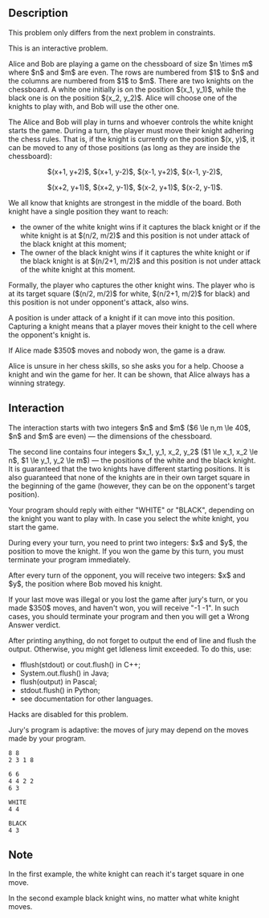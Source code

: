 ## Description

<div><p><span class="tex-font-style-it">This problem only differs from the next problem in constraints.</span></p><p><span class="tex-font-style-it">This is an interactive problem.</span></p><p>Alice and Bob are playing a game on the chessboard of size $n \times m$ where $n$ and $m$ are <span class="tex-font-style-bf">even</span>. The rows are numbered from $1$ to $n$ and the columns are numbered from $1$ to $m$. There are two knights on the chessboard. A white one initially is on the position $(x_1, y_1)$, while the black one is on the position $(x_2, y_2)$. Alice will choose one of the knights to play with, and Bob will use the other one.</p><p>The Alice and Bob will play in turns and whoever controls <span class="tex-font-style-bf">the white</span> knight starts the game. During a turn, the player must move their knight adhering the chess rules. That is, if the knight is currently on the position $(x, y)$, it can be moved to any of those positions (as long as they are inside the chessboard):</p><center> $(x+1, y+2)$, $(x+1, y-2)$, $(x-1, y+2)$, $(x-1, y-2)$,<p>$(x+2, y+1)$, $(x+2, y-1)$, $(x-2, y+1)$, $(x-2, y-1)$. </p></center><p>We all know that knights are strongest in the middle of the board. Both knight have a single position they want to reach: </p><ul> <li> the owner of the white knight wins if it captures the black knight or if the white knight is at $(n/2, m/2)$ and this position is not under attack of the black knight at this moment; </li><li> The owner of the black knight wins if it captures the white knight or if the black knight is at $(n/2+1, m/2)$ and this position is not under attack of the white knight at this moment. </li></ul><p>Formally, the player who captures the other knight wins. The player who is at its target square ($(n/2, m/2)$ for white, $(n/2+1, m/2)$ for black) and this position is not under opponent's attack, also wins.</p><p>A position is under attack of a knight if it can move into this position. Capturing a knight means that a player moves their knight to the cell where the opponent's knight is.</p><p>If Alice made $350$ moves and nobody won, the game is a draw.</p><p>Alice is unsure in her chess skills, so she asks you for a help. Choose a knight and win the game for her. It can be shown, that Alice always has a winning strategy.</p></div><div><h2>Interaction</h2><p>The interaction starts with two integers $n$ and $m$ ($6 \le n,m \le 40$, $n$ and $m$ are even) — the dimensions of the chessboard.</p><p>The second line contains four integers $x_1, y_1, x_2, y_2$ ($1 \le x_1, x_2 \le n$, $1 \le y_1, y_2 \le m$)&nbsp;— the positions of the white and the black knight. It is guaranteed that the two knights have different starting positions. It is also guaranteed that none of the knights are in their own target square in the beginning of the game (however, they can be on the opponent's target position).</p><p>Your program should reply with either "<span class="tex-font-style-tt">WHITE</span>" or "<span class="tex-font-style-tt">BLACK</span>", depending on the knight you want to play with. In case you select the white knight, you start the game.</p><p>During every your turn, you need to print two integers: $x$ and $y$, the position to move the knight. If you won the game by this turn, you must terminate your program immediately.</p><p>After every turn of the opponent, you will receive two integers: $x$ and $y$, the position where Bob moved his knight.</p><p>If your last move was illegal or you lost the game after jury's turn, or you made $350$ moves, and haven't won, you will receive "<span class="tex-font-style-tt">-1 -1</span>". In such cases, you should terminate your program and then you will get a <span class="tex-font-style-tt">Wrong Answer</span> verdict.</p><p>After printing anything, do not forget to output the end of line and flush the output. Otherwise, you might get <span class="tex-font-style-tt">Idleness limit exceeded</span>. To do this, use:</p><ul><li> <span class="tex-font-style-tt">fflush(stdout)</span> or <span class="tex-font-style-tt">cout.flush()</span> in C++;</li><li> <span class="tex-font-style-tt">System.out.flush()</span> in Java;</li><li> <span class="tex-font-style-tt">flush(output)</span> in Pascal;</li><li> <span class="tex-font-style-tt">stdout.flush()</span> in Python;</li><li> see documentation for other languages.</li></ul><p><span class="tex-font-style-bf">Hacks are disabled for this problem.</span></p><p>Jury's program is <span class="tex-font-style-it">adaptive</span>: the moves of jury may depend on the moves made by your program.</p></div>





```input1
8 8
2 3 1 8
```




```input2
6 6
4 4 2 2
6 3
```




```output1
WHITE
4 4
```




```output2
BLACK
4 3
```



## Note

<p>In the first example, the white knight can reach it's target square in one move.</p><p>In the second example black knight wins, no matter what white knight moves.</p>
